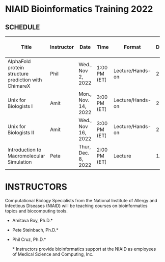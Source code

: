 # NIAID Bioinformatics Training 2022



## SCHEDULE

| Title                                                | Instructor | Date                | Time         | Format           | Duration | Zoom Registration Link                                                       |
| ---------------------------------------------------- | ---------- | ------------------- | ------------ | ---------------- | ------------- | ---------------------------------------------------------------------------- |
| AlphaFold protein structure prediction with ChimareX | Phil       | Wed., Nov 2, 2022   | 1:00 PM (ET) | Lecture/Hands-on | 2 hr          | [Register here](https://nih.zoomgov.com/meeting/register/vJItceuppz8pH4sO6eQ9U222jkmniCLjJ3s) |
| Unix for Biologists I                                | Amit       | Mon., Nov. 14, 2022 | 3:00 PM (ET) | Lecture/Hands-on | 2 hr          | [Register here](https://nih.zoomgov.com/meeting/register/vJItc-urqzorGVfitNyLCJJJIbAa2HgIt-o) |
| Unix for Biologists II                               | Amit       | Wed., Nov 16, 2022  | 3:00 PM (ET) | Lecture/Hands-on | 2 hr          | [Register here](https://nih.zoomgov.com/meeting/register/vJItc-urqzorGVfitNyLCJJJIbAa2HgIt-o) |
| Introduction to Macromolecular Simulation            | Pete       | Thur, Dec. 8, 2022  | 2:00 PM (ET) | Lecture          | 1.5 hr        | [Register here](https://nih.zoomgov.com/meeting/register/vJItf-qtpz4iE1zzSOb9r5Ov5lpkaonB4KA) |

# INSTRUCTORS
Computational Biology Specialists from the National Institute of Allergy and Infectious Diseases (NIAID) will be teaching courses on bioinformatics topics and biocomputing tools.

- Amitava Roy, Ph.D.\*
- Pete Steinbach, Ph.D.\*
- Phil Cruz, Ph.D.\*

	\* Instructors provide bioinformatics support at the NIAID as employees of Medical Science and Computing, Inc.
